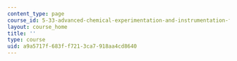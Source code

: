 ```yaml
---
content_type: page
course_id: 5-33-advanced-chemical-experimentation-and-instrumentation-fall-2007
layout: course_home
title: ''
type: course
uid: a9a5717f-683f-f721-3ca7-918aa4cd8640
---
```

